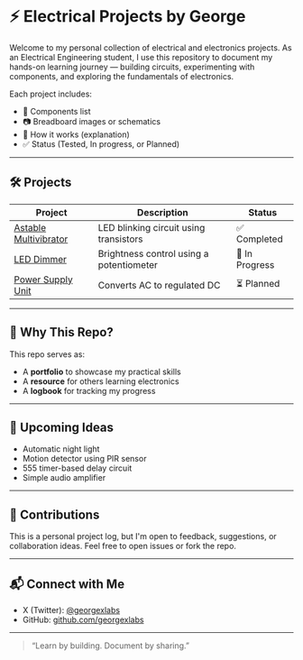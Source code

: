 # ⚡ Electrical Projects by George

Welcome to my personal collection of electrical and electronics projects. As an Electrical Engineering student, I use this repository to document my hands-on learning journey — building circuits, experimenting with components, and exploring the fundamentals of electronics.

Each project includes:
- 🧰 Components list  
- 📷 Breadboard images or schematics  
- 🧠 How it works (explanation)  
- ✅ Status (Tested, In progress, or Planned)  

---

## 🛠️ Projects

| Project | Description | Status |
|--------|-------------|--------|
| [Astable Multivibrator](./astable-multivibrator) | LED blinking circuit using transistors | ✅ Completed |
| [LED Dimmer](./led-dimmer-circuit) | Brightness control using a potentiometer | 🔧 In Progress |
| [Power Supply Unit](./power-supply-unit) | Converts AC to regulated DC | ⏳ Planned |

---

## 📌 Why This Repo?
This repo serves as:
- A **portfolio** to showcase my practical skills
- A **resource** for others learning electronics
- A **logbook** for tracking my progress

---

## 🧪 Upcoming Ideas
- Automatic night light
- Motion detector using PIR sensor
- 555 timer-based delay circuit
- Simple audio amplifier

---

## 🤝 Contributions
This is a personal project log, but I'm open to feedback, suggestions, or collaboration ideas. Feel free to open issues or fork the repo.

---

## 📬 Connect with Me
- X (Twitter): [@georgexlabs](https://x.com/georgexlabs_)  
- GitHub: [github.com/georgexlabs](https://github.com/georgexlabs)

---

> “Learn by building. Document by sharing.”
